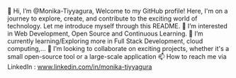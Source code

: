  👋 Hi, I’m @Monika-Tiyyagura, Welcome to my GitHub profile! Here, I'm on a journey to explore, create, and contribute to the exciting world of technology. Let me introduce myself through this README.
 👀 I’m interested in Web Development, Open Source and Continuous Learning.
 🌱 I’m currently learning/Exploring more in Full Stack Development, cloud computing,...
 💞️ I’m looking to collaborate on exciting projects, whether it's a small open-source tool or a large-scale application
 📫 How to reach me via LinkedIn : www.linkedin.com/in/monika-tiyyagura

<!---
Monika-Tiyyagura/Monika-Tiyyagura is a ✨ special ✨ repository because its `README.md` (this file) appears on your GitHub profile.
You can click the Preview link to take a look at your changes.
--->
